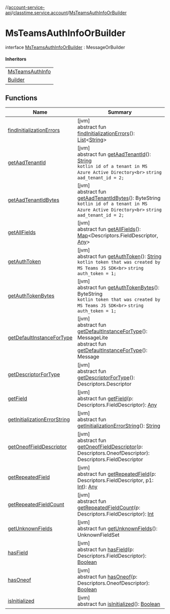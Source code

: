 //[account-service-api](../../../index.md)/[classtime.service.account](../index.md)/[MsTeamsAuthInfoOrBuilder](index.md)

# MsTeamsAuthInfoOrBuilder

interface [MsTeamsAuthInfoOrBuilder](index.md) : MessageOrBuilder

#### Inheritors

| |
|---|
| [MsTeamsAuthInfo](../-ms-teams-auth-info/index.md) |
| [Builder](../-ms-teams-auth-info/-builder/index.md) |

## Functions

| Name | Summary |
|---|---|
| [findInitializationErrors](../../classtime.service.account.event/-signup-event-or-builder/index.md#1227463831%2FFunctions%2F1931141392) | [jvm]<br>abstract fun [findInitializationErrors](../../classtime.service.account.event/-signup-event-or-builder/index.md#1227463831%2FFunctions%2F1931141392)(): [List](https://docs.oracle.com/javase/8/docs/api/java/util/List.html)&lt;[String](https://docs.oracle.com/javase/8/docs/api/java/lang/String.html)&gt; |
| [getAadTenantId](get-aad-tenant-id.md) | [jvm]<br>abstract fun [getAadTenantId](get-aad-tenant-id.md)(): [String](https://docs.oracle.com/javase/8/docs/api/java/lang/String.html)<br>```kotlin id of a tenant in MS Azure Active Directory<br>``` `string aad_tenant_id = 2;` |
| [getAadTenantIdBytes](get-aad-tenant-id-bytes.md) | [jvm]<br>abstract fun [getAadTenantIdBytes](get-aad-tenant-id-bytes.md)(): ByteString<br>```kotlin id of a tenant in MS Azure Active Directory<br>``` `string aad_tenant_id = 2;` |
| [getAllFields](../../classtime.service.account.event/-signup-event-or-builder/index.md#-1735213033%2FFunctions%2F1931141392) | [jvm]<br>abstract fun [getAllFields](../../classtime.service.account.event/-signup-event-or-builder/index.md#-1735213033%2FFunctions%2F1931141392)(): [Map](https://docs.oracle.com/javase/8/docs/api/java/util/Map.html)&lt;Descriptors.FieldDescriptor, [Any](https://kotlinlang.org/api/latest/jvm/stdlib/kotlin/-any/index.html)&gt; |
| [getAuthToken](get-auth-token.md) | [jvm]<br>abstract fun [getAuthToken](get-auth-token.md)(): [String](https://docs.oracle.com/javase/8/docs/api/java/lang/String.html)<br>```kotlin token that was created by MS Teams JS SDK<br>``` `string auth_token = 1;` |
| [getAuthTokenBytes](get-auth-token-bytes.md) | [jvm]<br>abstract fun [getAuthTokenBytes](get-auth-token-bytes.md)(): ByteString<br>```kotlin token that was created by MS Teams JS SDK<br>``` `string auth_token = 1;` |
| [getDefaultInstanceForType](../../classtime.service.account.event/-password-reset-event/-builder/index.md#-889905270%2FFunctions%2F1931141392) | [jvm]<br>abstract fun [getDefaultInstanceForType](../../classtime.service.account.event/-password-reset-event/-builder/index.md#-889905270%2FFunctions%2F1931141392)(): MessageLite<br>abstract fun [getDefaultInstanceForType](../../classtime.service.account.event/-signup-event-or-builder/index.md#1172508988%2FFunctions%2F1931141392)(): Message |
| [getDescriptorForType](../../classtime.service.account.event/-signup-event-or-builder/index.md#-2023656483%2FFunctions%2F1931141392) | [jvm]<br>abstract fun [getDescriptorForType](../../classtime.service.account.event/-signup-event-or-builder/index.md#-2023656483%2FFunctions%2F1931141392)(): Descriptors.Descriptor |
| [getField](../../classtime.service.account.event/-signup-event-or-builder/index.md#-728711289%2FFunctions%2F1931141392) | [jvm]<br>abstract fun [getField](../../classtime.service.account.event/-signup-event-or-builder/index.md#-728711289%2FFunctions%2F1931141392)(p: Descriptors.FieldDescriptor): [Any](https://kotlinlang.org/api/latest/jvm/stdlib/kotlin/-any/index.html) |
| [getInitializationErrorString](../../classtime.service.account.event/-signup-event-or-builder/index.md#-106143432%2FFunctions%2F1931141392) | [jvm]<br>abstract fun [getInitializationErrorString](../../classtime.service.account.event/-signup-event-or-builder/index.md#-106143432%2FFunctions%2F1931141392)(): [String](https://docs.oracle.com/javase/8/docs/api/java/lang/String.html) |
| [getOneofFieldDescriptor](../../classtime.service.account.event/-signup-event-or-builder/index.md#1767160798%2FFunctions%2F1931141392) | [jvm]<br>abstract fun [getOneofFieldDescriptor](../../classtime.service.account.event/-signup-event-or-builder/index.md#1767160798%2FFunctions%2F1931141392)(p: Descriptors.OneofDescriptor): Descriptors.FieldDescriptor |
| [getRepeatedField](../../classtime.service.account.event/-signup-event-or-builder/index.md#1425494465%2FFunctions%2F1931141392) | [jvm]<br>abstract fun [getRepeatedField](../../classtime.service.account.event/-signup-event-or-builder/index.md#1425494465%2FFunctions%2F1931141392)(p: Descriptors.FieldDescriptor, p1: [Int](https://kotlinlang.org/api/latest/jvm/stdlib/kotlin/-int/index.html)): [Any](https://kotlinlang.org/api/latest/jvm/stdlib/kotlin/-any/index.html) |
| [getRepeatedFieldCount](../../classtime.service.account.event/-signup-event-or-builder/index.md#-950528252%2FFunctions%2F1931141392) | [jvm]<br>abstract fun [getRepeatedFieldCount](../../classtime.service.account.event/-signup-event-or-builder/index.md#-950528252%2FFunctions%2F1931141392)(p: Descriptors.FieldDescriptor): [Int](https://kotlinlang.org/api/latest/jvm/stdlib/kotlin/-int/index.html) |
| [getUnknownFields](../../classtime.service.account.event/-signup-event-or-builder/index.md#-1388384690%2FFunctions%2F1931141392) | [jvm]<br>abstract fun [getUnknownFields](../../classtime.service.account.event/-signup-event-or-builder/index.md#-1388384690%2FFunctions%2F1931141392)(): UnknownFieldSet |
| [hasField](../../classtime.service.account.event/-signup-event-or-builder/index.md#2095008451%2FFunctions%2F1931141392) | [jvm]<br>abstract fun [hasField](../../classtime.service.account.event/-signup-event-or-builder/index.md#2095008451%2FFunctions%2F1931141392)(p: Descriptors.FieldDescriptor): [Boolean](https://kotlinlang.org/api/latest/jvm/stdlib/kotlin/-boolean/index.html) |
| [hasOneof](../../classtime.service.account.event/-signup-event-or-builder/index.md#687391779%2FFunctions%2F1931141392) | [jvm]<br>abstract fun [hasOneof](../../classtime.service.account.event/-signup-event-or-builder/index.md#687391779%2FFunctions%2F1931141392)(p: Descriptors.OneofDescriptor): [Boolean](https://kotlinlang.org/api/latest/jvm/stdlib/kotlin/-boolean/index.html) |
| [isInitialized](../../classtime.service.account.event/-signup-event-or-builder/index.md#-786502173%2FFunctions%2F1931141392) | [jvm]<br>abstract fun [isInitialized](../../classtime.service.account.event/-signup-event-or-builder/index.md#-786502173%2FFunctions%2F1931141392)(): [Boolean](https://kotlinlang.org/api/latest/jvm/stdlib/kotlin/-boolean/index.html) |

